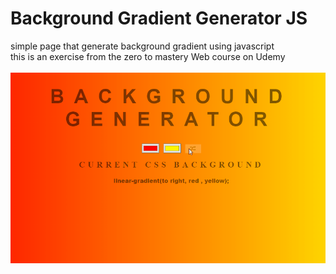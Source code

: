 # Background Gradient Generator JS

simple page that generate background gradient using javascript <br />
this is an exercise from the zero to mastery Web course on Udemy 
<br /><br />
![](backgroundGradientGenerator.gif)
